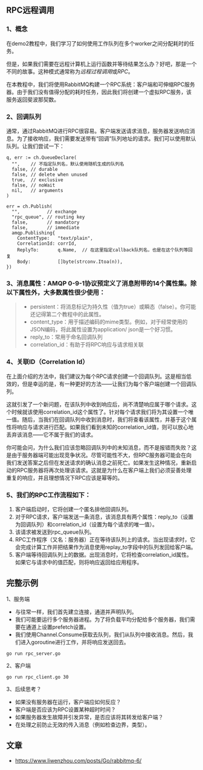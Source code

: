 ## RPC远程调用
### 1、概念
在demo2教程中，我们学习了如何使用工作队列在多个worker之间分配耗时的任务。

但是，如果我们需要在远程计算机上运行函数并等待结果怎么办？好吧，那是一个不同的故事。这种模式通常称为*远程过程调用*或*RPC*。

在本教程中，我们将使用RabbitMQ构建一个RPC系统：客户端和可伸缩RPC服务器。由于我们没有值得分配的耗时任务，因此我们将创建一个虚拟RPC服务，该服务返回斐波那契数。

### 2、回调队列
通常，通过RabbitMQ进行RPC很容易。客户端发送请求消息，服务器发送响应消息。为了接收响应，我们需要发送带有“回调”队列地址的请求。我们可以使用默认队列。让我们尝试一下：

```
q, err := ch.QueueDeclare(
  "",    // 不指定队列名，默认使用随机生成的队列名
  false, // durable
  false, // delete when unused
  true,  // exclusive
  false, // noWait
  nil,   // arguments
)

err = ch.Publish(
  "",          // exchange
  "rpc_queue", // routing key
  false,       // mandatory
  false,       // immediate
  amqp.Publishing{
    ContentType:   "text/plain",
    CorrelationId: corrId,
    ReplyTo:       q.Name,  // 在这里指定callback队列名，也是在这个队列等回复
    Body:          []byte(strconv.Itoa(n)),
})
```

### 3、消息属性：AMQP 0-9-1协议预定义了消息附带的14个属性集。除以下属性外，大多数属性很少使用：
> - persistent：将消息标记为持久性（值为true）或瞬态（false）。你可能还记得第二个教程中的此属性。
> - content_type：用于描述编码的mime类型。例如，对于经常使用的JSON编码，将此属性设置为application/ json是一个好习惯。
> - reply_to：常用于命名回调队列
> - correlation_id：有助于将RPC响应与请求相关联

### 4、关联ID（Correlation Id）
在上面介绍的方法中，我们建议为每个RPC请求创建一个回调队列。这是相当低效的，但是幸运的是，有一种更好的方法——让我们为每个客户端创建一个回调队列。

这就引发了一个新问题，在该队列中收到响应后，尚不清楚响应属于哪个请求。这个时候就该使用correlation_id这个属性了。针对每个请求我们将为其设置一个唯一值。随后，当我们在回调队列中收到消息时，我们将查看该属性，并基于这个属性将响应与请求进行匹配。如果我们看到未知的correlation_id值，则可以放心地丢弃该消息——它不属于我们的请求。

你可能会问，为什么我们应该忽略回调队列中的未知消息，而不是报错而失败？这是由于服务器端可能出现竞争状况。尽管可能性不大，但RPC服务器可能会在向我们发送答案之后但在发送请求的确认消息之前死亡。如果发生这种情况，重新启动的RPC服务器将再次处理该请求。这就是为什么在客户端上我们必须妥善处理重复的响应，并且理想情况下RPC应该是幂等的。

### 5、我们的RPC工作流程如下：
1. 客户端启动时，它将创建一个匿名排他回调队列。
2. 对于RPC请求，客户端发送一条消息，该消息具有两个属性：reply_to（设置为回调队列）和correlation_id（设置为每个请求的唯一值）。
3. 该请求被发送到rpc_queue队列。
4. RPC工作程序（又名：服务器）正在等待该队列上的请求。当出现请求时，它会完成计算工作并把结果作为消息使用replay_to字段中的队列发回给客户端。
5. 客户端等待回调队列上的数据。出现消息时，它将检查correlation_id属性。如果它与请求中的值匹配，则将响应返回给应用程序。

## 完整示例
1、服务端
- 与往常一样，我们首先建立连接，通道并声明队列。
- 我们可能要运行多个服务器进程。为了将负载平均分配给多个服务器，我们需要在通道上设置prefetch设置。
- 我们使用Channel.Consume获取去队列，我们从队列中接收消息。然后，我们进入goroutine进行工作，并将响应发送回去。
```
go run rpc_server.go
```

2、客户端
```
go run rpc_client.go 30
```

3、后续思考？
- 如果没有服务器在运行，客户端应如何反应？
- 客户端是否应该为RPC设置某种超时时间？
- 如果服务器发生故障并引发异常，是否应该将其转发给客户端？
- 在处理之前防止无效的传入消息（例如检查边界，类型）。

## 文章
- https://www.liwenzhou.com/posts/Go/rabbitmq-6/